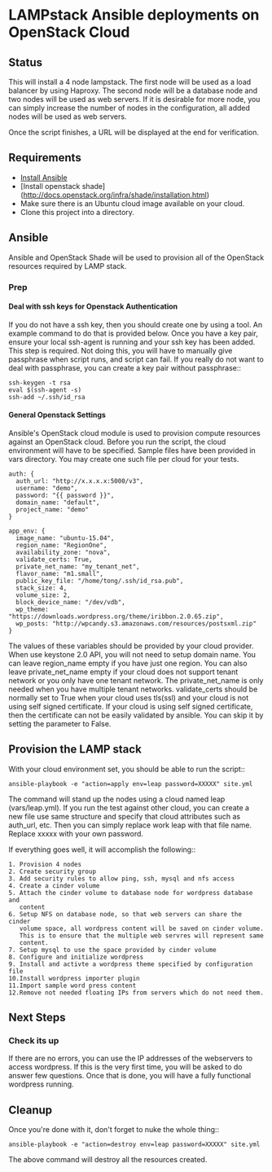 # LAMPstack Ansible deployments on OpenStack Cloud

## Status

This will install a 4 node lampstack. The first node will be used as a load
balancer by using Haproxy. The second node will be a database node and two
nodes will be used as web servers. If it is desirable for more node, you
can simply increase the number of nodes in the configuration, all added nodes
will be used as web servers.

Once the script finishes, a URL will be displayed at the end for verification.

## Requirements

- [Install Ansible](http://docs.ansible.com/ansible/intro_installation.html)
- [Install openstack shade] (http://docs.openstack.org/infra/shade/installation.html)
- Make sure there is an Ubuntu cloud image available on your cloud.
- Clone this project into a directory.

## Ansible

Ansible and OpenStack Shade will be used to provision all of the OpenStack
resources required by LAMP stack.

### Prep

#### Deal with ssh keys for Openstack Authentication

If you do not have a ssh key, then you should create one by using a tool.
An example command to do that is provided below. Once you have a key pair,
ensure your local ssh-agent is running and your ssh key has been added.
This step is required. Not doing this, you will have to manually give
passphrase when script runs, and script can fail. If you really do not want
to deal with passphrase, you can create a key pair without passphrase::

    ssh-keygen -t rsa
    eval $(ssh-agent -s)
    ssh-add ~/.ssh/id_rsa

#### General Openstack Settings

Ansible's OpenStack cloud module is used to provision compute resources
against an OpenStack cloud. Before you run the script, the cloud environment
will have to be specified. Sample files have been provided in vars directory.
You may create one such file per cloud for your tests.

    auth: {
      auth_url: "http://x.x.x.x:5000/v3",
      username: "demo",
      password: "{{ password }}",
      domain_name: "default",
      project_name: "demo"
    }

    app_env: {
      image_name: "ubuntu-15.04",
      region_name: "RegionOne",
      availability_zone: "nova",
      validate_certs: True,
      private_net_name: "my_tenant_net",
      flavor_name: "m1.small",
      public_key_file: "/home/tong/.ssh/id_rsa.pub",
      stack_size: 4,
      volume_size: 2,
      block_device_name: "/dev/vdb",
      wp_theme: "https://downloads.wordpress.org/theme/iribbon.2.0.65.zip",
      wp_posts: "http://wpcandy.s3.amazonaws.com/resources/postsxml.zip"
    }


The values of these variables should be provided by your cloud provider. When
use keystone 2.0 API, you will not need to setup domain name. You can leave
region_name empty if you have just one region. You can also leave
private_net_name empty if your cloud does not support tenant network or you
only have one tenant network. The private_net_name is only needed when you
have multiple tenant networks. validate_certs should be normally set to True
when your cloud uses tls(ssl) and your cloud is not using self signed
certificate. If your cloud is using self signed certificate, then the
certificate can not be easily validated by ansible. You can skip it by setting
the parameter to False.


## Provision the LAMP stack

With your cloud environment set, you should be able to run the script::

    ansible-playbook -e "action=apply env=leap password=XXXXX" site.yml

The command will stand up the nodes using a cloud named leap (vars/leap.yml).
If you run the test against other cloud, you can create a new file use same
structure and specify that cloud attributes such as auth_url, etc. Then you
can simply replace work leap with that file name. Replace xxxxx with your
own password.

If everything goes well, it will accomplish the following::

    1. Provision 4 nodes
    2. Create security group
    3. Add security rules to allow ping, ssh, mysql and nfs access
    4. Create a cinder volume
    5. Attach the cinder volume to database node for wordpress database and
       content
    6. Setup NFS on database node, so that web servers can share the cinder
       volume space, all wordpress content will be saved on cinder volume.
       This is to ensure that the multiple web servres will represent same
       content.
    7. Setup mysql to use the space provided by cinder volume
    8. Configure and initialize wordpress
    9. Install and activte a wordpress theme specified by configuration file
    10.Install wordpress importer plugin
    11.Import sample word press content
    12.Remove not needed floating IPs from servers which do not need them.


## Next Steps

### Check its up

If there are no errors, you can use the IP addresses of the webservers to
access wordpress. If this is the very first time, you will be asked to do
answer few questions. Once that is done, you will have a fully functional
wordpress running.

## Cleanup

Once you're done with it, don't forget to nuke the whole thing::

    ansible-playbook -e "action=destroy env=leap password=XXXXX" site.yml

The above command will destroy all the resources created.
